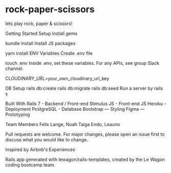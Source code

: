<h1>rock-paper-scissors</h1>

lets play rock, paper & scissors!

Getting Started
Setup
Install gems

bundle install
Install JS packages

yarn install
ENV Variables
Create .env file

touch .env
Inside .env, set these variables. For any APIs, see group Slack channel.

CLOUDINARY_URL=your_own_cloudinary_url_key

DB Setup
rails db:create
rails db:migrate
rails db:seed
Run a server by rails s

Built With
Rails 7 - Backend / Front-end
Stimulus JS - Front-end JS
Heroku - Deployment
PostgreSQL - Database
Bootstrap — Styling
Figma — Prototyping

Team Members
Felix Lange, Noah Taiga Endo, Leauno

Pull requests are welcome. For major changes, please open an issue first to discuss what you would like to change.

Inspired by Airbnb's Experiences

Rails app generated with lewagon/rails-templates, created by the Le Wagon coding bootcamp team.
